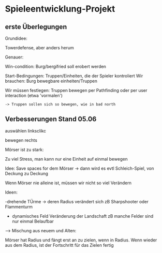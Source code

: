 # Spieleentwicklung-Projekt

## erste Überlegungen

Grundidee:

Towerdefense, aber anders herum

Genauer:

Win-condition:
Burg/bergifried soll erobert werden

Start-Bedingungen:
Truppen/Einheiten, die der Spieler kontroliert
Wir brauchen:
Burg
bewegbare einheiten/Truppen

Wir müssen festlegen:
Truppen bewegen per Pathfinding oder per user interaction (etwa 'vormalen')

    -> Truppen sollen sich so bewegen, wie in bad north

## Verbesserungen Stand 05.06

auswählen linksclikc

bewegen rechts

Mörser ist zu stark:

Zu viel Stress, man kann nur eine Einheit auf einmal bewegen

Idee: Save spaces for dem Mörser
-> dann wird es evtl Schleich-Spiel, von Deckung zu Deckung

Wenn Mörser nie alleine ist, müssen wir nicht so viel Verändern

Ideen:

-drehende TÜrme -> deren Radius verändert sich
zB Sharpshooter oder Flammenturm

- dynamisches Feld
  Veränderung der Landschaft
  zB manche Felder sind nur einmal Belaufbar

--> Mischung aus neuem und Alten:

Mörser hat Radius und fängt erst an zu zielen, wenn in Radius.
Wenn wieder aus dem Radius, ist der Fortschritt für das Zielen fertig
